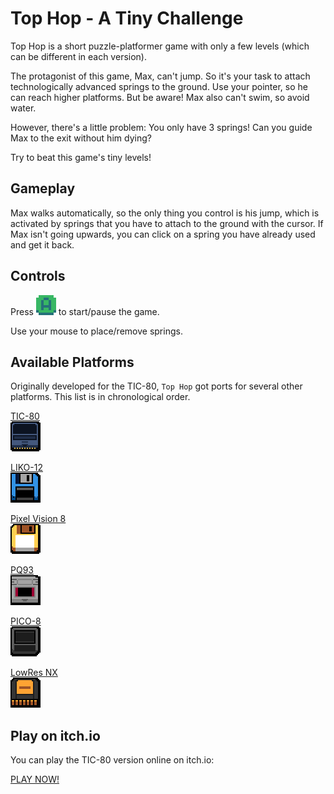 # Top Hop - A Tiny Challenge

Top Hop is a short puzzle-platformer game with only a few levels (which can be different in each version).

The protagonist of this game, Max, can't jump. So it's your task to attach technologically advanced springs to the ground.
Use your pointer, so he can reach higher platforms. But be aware! Max also can't swim, so avoid water.

However, there's a little problem: You only have 3 springs! Can you guide Max to the exit without him dying?

Try to beat this game's tiny levels!

## Gameplay

Max walks automatically, so the only thing you control is his jump, which is activated by springs that you have to attach to the ground with the cursor. If Max isn't going upwards, you can click on a spring you have already used and get it back.

## Controls

Press ![A-Button](images/button-a.png) to start/pause the game.

Use your mouse to place/remove springs.

## Available Platforms

Originally developed for the TIC-80, `Top Hop` got ports for several other platforms. This list is in chronological order.

[TIC-80  
![TIC-80](images/tic80.png)](TIC-80/)

[LIKO-12  
![LIKO-12](images/liko12.png)](LIKO-12/)

[Pixel Vision 8  
![Pixel Vision 8](images/pv8.png)](PixelVision8/)

[PQ93  
![PQ93](images/pq93.png)](PQ93/)

[PICO-8  
![PICO-8](images/pico8.png)](PICO-8/)

[LowRes NX  
![LowRes NX](images/lowresnx.png)](LowResNX/)

## Play on itch.io

You can play the TIC-80 version online on itch.io:

[PLAY NOW!](https://mega-sparkmaster.itch.io/top-hop)
